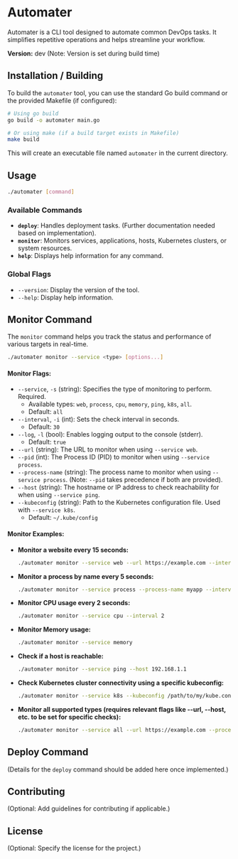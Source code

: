 # Automater

Automater is a CLI tool designed to automate common DevOps tasks. It simplifies repetitive operations and helps streamline your workflow.

**Version:** dev (Note: Version is set during build time)

## Installation / Building

To build the `automater` tool, you can use the standard Go build command or the provided Makefile (if configured):

```bash
# Using go build
go build -o automater main.go

# Or using make (if a build target exists in Makefile)
make build
```

This will create an executable file named `automater` in the current directory.

## Usage

```bash
./automater [command]
```

### Available Commands

- **`deploy`**: Handles deployment tasks. (Further documentation needed based on implementation).
- **`monitor`**: Monitors services, applications, hosts, Kubernetes clusters, or system resources.
- **`help`**: Displays help information for any command.

### Global Flags

- `--version`: Display the version of the tool.
- `--help`: Display help information.

## Monitor Command

The `monitor` command helps you track the status and performance of various targets in real-time.

```bash
./automater monitor --service <type> [options...]
```

#### Monitor Flags:

- `--service`, `-s` (string): Specifies the type of monitoring to perform. Required.
  - Available types: `web`, `process`, `cpu`, `memory`, `ping`, `k8s`, `all`.
  - Default: `all`
- `--interval`, `-i` (int): Sets the check interval in seconds.
  - Default: `30`
- `--log`, `-l` (bool): Enables logging output to the console (stderr).
  - Default: `true`
- `--url` (string): The URL to monitor when using `--service web`.
- `--pid` (int): The Process ID (PID) to monitor when using `--service process`.
- `--process-name` (string): The process name to monitor when using `--service process`. (Note: `--pid` takes precedence if both are provided).
- `--host` (string): The hostname or IP address to check reachability for when using `--service ping`.
- `--kubeconfig` (string): Path to the Kubernetes configuration file. Used with `--service k8s`.
  - Default: `~/.kube/config`

#### Monitor Examples:

- **Monitor a website every 15 seconds:**
  ```bash
  ./automater monitor --service web --url https://example.com --interval 15
  ```
- **Monitor a process by name every 5 seconds:**
  ```bash
  ./automater monitor --service process --process-name myapp --interval 5
  ```
- **Monitor CPU usage every 2 seconds:**
  ```bash
  ./automater monitor --service cpu --interval 2
  ```
- **Monitor Memory usage:**
  ```bash
  ./automater monitor --service memory
  ```
- **Check if a host is reachable:**
  ```bash
  ./automater monitor --service ping --host 192.168.1.1
  ```
- **Check Kubernetes cluster connectivity using a specific kubeconfig:**
  ```bash
  ./automater monitor --service k8s --kubeconfig /path/to/my/kube.config
  ```
- **Monitor all supported types (requires relevant flags like --url, --host, etc. to be set for specific checks):**
  ```bash
  ./automater monitor --service all --url https://example.com --process-name nginx --host 8.8.8.8 --interval 60
  ```

## Deploy Command

(Details for the `deploy` command should be added here once implemented.)

## Contributing

(Optional: Add guidelines for contributing if applicable.)

## License

(Optional: Specify the license for the project.)
